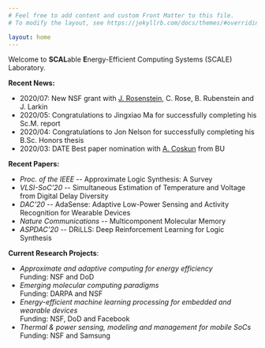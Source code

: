```yaml
---
# Feel free to add content and custom Front Matter to this file.
# To modify the layout, see https://jekyllrb.com/docs/themes/#overriding-theme-defaults

layout: home
---
```

Welcome to **SCAL**able **E**nergy-Efficient Computing Systems (SCALE) Laboratory.

**Recent News:**

*   2020/07: New NSF grant with [J. Rosenstein](http://rosenstein.engin.brown.edu), C. Rose, B. Rubenstein and J. Larkin
*   2020/05: Congratulations to Jingxiao Ma for successfully completing his Sc.M. report
*   2020/04: Congratulations to Jon Nelson for successfully completing his B.Sc. Honors thesis
*   2020/03: DATE Best paper nomination with [A. Coskun](https://www.bu.edu/eng/profile/ayse-coskun/) from BU 

**Recent Papers:**

* _Proc. of the IEEE_ -- Approximate Logic Synthesis: A Survey
* _VLSI-SoC'20_ -- Simultaneous Estimation of Temperature and Voltage from Digital Delay Diversity
* _DAC'20_ -- AdaSense: Adaptive Low-Power Sensing and Activity Recognition for Wearable Devices
* _Nature Communications_ -- Multicomponent Molecular Memory
* _ASPDAC'20_ -- DRiLLS: Deep Reinforcement Learning for Logic Synthesis



<!--
<table  cellspacing="0" cellpadding="0">

<tr>

<td align="center" valign="center">
<img src="members/sreda2.jpg" width="110" height="117"/>
<br>
<a href="sreda.markdown">Prof. Sherief Reda</a>
<br>
(PI investigator)
</td>

<td align="center" valign="center">
<img src="members/sofiane.jpg" width="110" height="117"/>
<br>
Sofiane Chetoui 
<br>
(PhD student)
</td>

<td align="center" valign="center">
<img src="members/abdel.jpeg"  width="110" height="117"/>
<br>
Abdelrahman Hosny
<br>
(PhD Student)
</td>


</tr>

<tr>

<td align="center" valign="center">
<img src="members/marina.jpg" width="110" height="130"/>
<br>
Marina Neseem 
<br>
(PhD student) 
</td>

<td align="center" valign="center">
<img src="members/agiza.jpg" width="110" height="130"/>
<br>
Ahmed Agiza 
<br>
(PhD Student)
</td>

<td align="center" valign="center">
<img src="members/jingxiao.jpg" width="110" height="130"/> 
<br>
Jingxiao Ma
<br>
(PhD Student)
</td>

</tr>

</table>
-->

**Current Research Projects**: 

* _Approximate and adaptive computing for energy efficiency_\
Funding: NSF and DoD
* _Emerging molecular computing paradigms_\
Funding: DARPA and NSF
* _Energy-efficient machine learning processing for embedded and wearable devices_\
Funding: NSF, DoD and Facebook
* _Thermal & power sensing, modeling and management for mobile SoCs_\
Funding: NSF and Samsung
